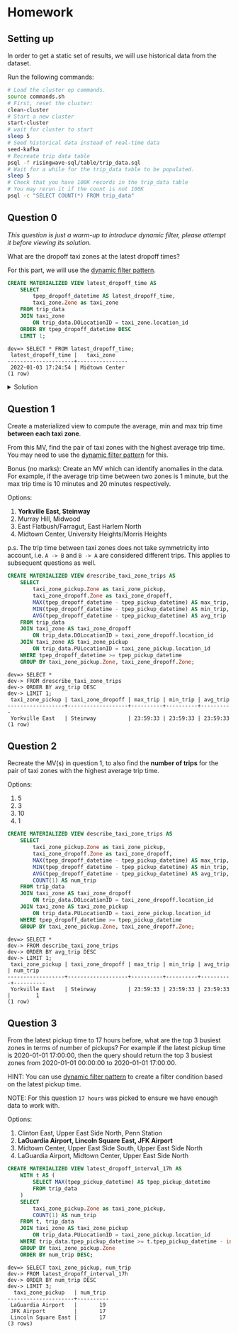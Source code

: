 # Homework

## Setting up

In order to get a static set of results, we will use historical data from the dataset.

Run the following commands:
```bash
# Load the cluster op commands.
source commands.sh
# First, reset the cluster:
clean-cluster
# Start a new cluster
start-cluster
# wait for cluster to start
sleep 5
# Seed historical data instead of real-time data
seed-kafka
# Recreate trip data table
psql -f risingwave-sql/table/trip_data.sql
# Wait for a while for the trip_data table to be populated.
sleep 5
# Check that you have 100K records in the trip_data table
# You may rerun it if the count is not 100K
psql -c "SELECT COUNT(*) FROM trip_data"
```

## Question 0

_This question is just a warm-up to introduce dynamic filter, please attempt it before viewing its solution._

What are the dropoff taxi zones at the latest dropoff times?

For this part, we will use the [dynamic filter pattern](https://docs.risingwave.com/docs/current/sql-pattern-dynamic-filters/).


```sql
CREATE MATERIALIZED VIEW latest_dropoff_time AS
    SELECT 
        tpep_dropoff_datetime AS latest_dropoff_time,
        taxi_zone.Zone as taxi_zone
    FROM trip_data
    JOIN taxi_zone
        ON trip_data.DOLocationID = taxi_zone.location_id
    ORDER BY tpep_dropoff_datetime DESC
    LIMIT 1;
```


```
dev=> SELECT * FROM latest_dropoff_time; 
 latest_dropoff_time |   taxi_zone    
---------------------+----------------
 2022-01-03 17:24:54 | Midtown Center
(1 row)
```


<details>
<summary>Solution</summary>

```sql
CREATE MATERIALIZED VIEW latest_dropoff_time AS
    WITH t AS (
        SELECT MAX(tpep_dropoff_datetime) AS latest_dropoff_time
        FROM trip_data
    )
    SELECT taxi_zone.Zone as taxi_zone, latest_dropoff_time
    FROM t,
            trip_data
    JOIN taxi_zone
        ON trip_data.DOLocationID = taxi_zone.location_id
    WHERE trip_data.tpep_dropoff_datetime = t.latest_dropoff_time;

--    taxi_zone    | latest_dropoff_time
-- ----------------+---------------------
--  Midtown Center | 2022-01-03 17:24:54
-- (1 row)
```

</details>

## Question 1

Create a materialized view to compute the average, min and max trip time **between each taxi zone**.

From this MV, find the pair of taxi zones with the highest average trip time.
You may need to use the [dynamic filter pattern](https://docs.risingwave.com/docs/current/sql-pattern-dynamic-filters/) for this.

Bonus (no marks): Create an MV which can identify anomalies in the data. For example, if the average trip time between two zones is 1 minute,
but the max trip time is 10 minutes and 20 minutes respectively.

Options:
1. **Yorkville East, Steinway**
2. Murray Hill, Midwood
3. East Flatbush/Farragut, East Harlem North
4. Midtown Center, University Heights/Morris Heights

p.s. The trip time between taxi zones does not take symmetricity into account, i.e. `A -> B` and `B -> A` are considered different trips. This applies to subsequent questions as well.


```sql
CREATE MATERIALIZED VIEW drescribe_taxi_zone_trips AS
    SELECT
        taxi_zone_pickup.Zone as taxi_zone_pickup,
        taxi_zone_dropoff.Zone as taxi_zone_dropoff,
        MAX(tpep_dropoff_datetime - tpep_pickup_datetime) AS max_trip,
        MIN(tpep_dropoff_datetime - tpep_pickup_datetime) AS min_trip,
        AVG(tpep_dropoff_datetime - tpep_pickup_datetime) AS avg_trip
    FROM trip_data
    JOIN taxi_zone AS taxi_zone_dropoff
        ON trip_data.DOLocationID = taxi_zone_dropoff.location_id
    JOIN taxi_zone AS taxi_zone_pickup
        ON trip_data.PULocationID = taxi_zone_pickup.location_id
    WHERE tpep_dropoff_datetime >= tpep_pickup_datetime
    GROUP BY taxi_zone_pickup.Zone, taxi_zone_dropoff.Zone;
```

```
dev=> SELECT * 
dev-> FROM drescribe_taxi_zone_trips 
dev-> ORDER BY avg_trip DESC
dev-> LIMIT 1; 
 taxi_zone_pickup | taxi_zone_dropoff | max_trip | min_trip | avg_trip 
------------------+-------------------+----------+----------+----------
 Yorkville East   | Steinway          | 23:59:33 | 23:59:33 | 23:59:33
(1 row)

```



## Question 2

Recreate the MV(s) in question 1, to also find the **number of trips** for the pair of taxi zones with the highest average trip time.

Options:
1. 5
2. 3
3. 10
4. 1


```sql
CREATE MATERIALIZED VIEW describe_taxi_zone_trips AS
    SELECT
        taxi_zone_pickup.Zone as taxi_zone_pickup,
        taxi_zone_dropoff.Zone as taxi_zone_dropoff,
        MAX(tpep_dropoff_datetime - tpep_pickup_datetime) AS max_trip,
        MIN(tpep_dropoff_datetime - tpep_pickup_datetime) AS min_trip,
        AVG(tpep_dropoff_datetime - tpep_pickup_datetime) AS avg_trip,
        COUNT(1) AS num_trip
    FROM trip_data
    JOIN taxi_zone AS taxi_zone_dropoff
        ON trip_data.DOLocationID = taxi_zone_dropoff.location_id
    JOIN taxi_zone AS taxi_zone_pickup
        ON trip_data.PULocationID = taxi_zone_pickup.location_id
    WHERE tpep_dropoff_datetime >= tpep_pickup_datetime
    GROUP BY taxi_zone_pickup.Zone, taxi_zone_dropoff.Zone;
```

```
dev=> SELECT * 
dev-> FROM describe_taxi_zone_trips 
dev-> ORDER BY avg_trip DESC
dev-> LIMIT 1; 
 taxi_zone_pickup | taxi_zone_dropoff | max_trip | min_trip | avg_trip | num_trip 
------------------+-------------------+----------+----------+----------+----------
 Yorkville East   | Steinway          | 23:59:33 | 23:59:33 | 23:59:33 |        1
(1 row)

```



## Question 3

From the latest pickup time to 17 hours before, what are the top 3 busiest zones in terms of number of pickups?
For example if the latest pickup time is 2020-01-01 17:00:00,
then the query should return the top 3 busiest zones from 2020-01-01 00:00:00 to 2020-01-01 17:00:00.

HINT: You can use [dynamic filter pattern](https://docs.risingwave.com/docs/current/sql-pattern-dynamic-filters/)
to create a filter condition based on the latest pickup time.

NOTE: For this question `17 hours` was picked to ensure we have enough data to work with.

Options:
1. Clinton East, Upper East Side North, Penn Station
2. **LaGuardia Airport, Lincoln Square East, JFK Airport**
3. Midtown Center, Upper East Side South, Upper East Side North
4. LaGuardia Airport, Midtown Center, Upper East Side North


```sql
CREATE MATERIALIZED VIEW latest_dropoff_interval_17h AS 
    WITH t AS (
        SELECT MAX(tpep_pickup_datetime) AS tpep_pickup_datetime
        FROM trip_data
    ) 
    SELECT 
        taxi_zone_pickup.Zone as taxi_zone_pickup,
        COUNT(1) AS num_trip
    FROM t, trip_data
    JOIN taxi_zone AS taxi_zone_pickup
        ON trip_data.PULocationID = taxi_zone_pickup.location_id
    WHERE trip_data.tpep_pickup_datetime >= t.tpep_pickup_datetime - interval '17 hour'
    GROUP BY taxi_zone_pickup.Zone
    ORDER BY num_trip DESC;
```

```
dev=> SELECT taxi_zone_pickup, num_trip 
dev-> FROM latest_dropoff_interval_17h
dev-> ORDER BY num_trip DESC
dev-> LIMIT 3;
  taxi_zone_pickup   | num_trip 
---------------------+----------
 LaGuardia Airport   |       19
 JFK Airport         |       17
 Lincoln Square East |       17
(3 rows)
```